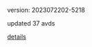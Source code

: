 version: 2023072202-5218

updated 37 avds

[details](https://github.com/0x74f917491bfa7ebfa379/ali_avd_db/blob/master/change_log/2023/07/22/02/5218.txt)